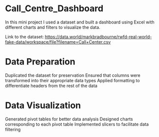 # Call_Centre_Dashboard #
In this mini project I used a dataset and built a dashboard using Excel with different charts and filters to visualize the data.

Link to the dataset: https://data.world/markbradbourne/rwfd-real-world-fake-data/workspace/file?filename=Call+Center.csv

# Data Preparation #

Duplicated the dataset for preservation
Ensured that columns were transformed into their appropriate data types
Applied formatting to differentiate headers from the rest of the data


# Data Visualization #
Generated pivot tables for better data analysis
Designed charts corresponding to each pivot table
Implemented slicers to facilitate data filtering
